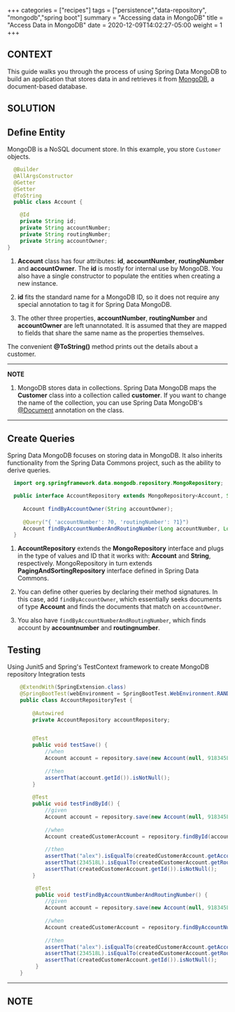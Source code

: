 +++
categories = ["recipes"]
tags = ["persistence","data-repository", "mongodb","spring boot"]
summary = "Accessing data in MongoDB"
title = "Access Data in MongoDB"
date = 2020-12-09T14:02:27-05:00
weight = 1
+++

## CONTEXT
This guide walks you through the process of using Spring Data MongoDB to build an
application that stores data in and retrieves it from [MongoDB](https://www.mongodb.org/), a
document-based database.

## SOLUTION
## Define Entity
MongoDB is a NoSQL document store. In this example, you store `Customer` objects. 

```java
  @Builder
  @AllArgsConstructor
  @Getter
  @Setter
  @ToString
  public class Account {

    @Id
    private String id;
    private String accountNumber;
    private String routingNumber;
    private String accountOwner;
}
```

1. **Account** class has four attributes: **id**, **accountNumber**, **routingNumber** and **accountOwner**. 
   The **id** is mostly for internal use by MongoDB. You also have a single constructor to 
   populate the entities when creating a new instance.

1. **id** fits the standard name for a MongoDB ID, so it does not require any special 
   annotation to tag it for Spring Data MongoDB.

1. The other three properties, **accountNumber**, **routingNumber** and **accountOwner** are left unannotated. 
   It is assumed that they are mapped to fields that share the same name as the properties themselves.

The convenient **@ToString()** method prints out the details about a customer.

---
 **NOTE**

1. MongoDB stores data in collections. Spring Data MongoDB maps the **Customer** class
into a collection called **customer**. If you want to change the name of the collection, you
can use Spring Data MongoDB's
[@Document](https://docs.spring.io/spring-data/data-mongodb/docs/current/api/org/springframework/data/mongodb/core/mapping/Document.html)
annotation on the class.

---

## Create Queries

Spring Data MongoDB focuses on storing data in MongoDB. It also inherits functionality
from the Spring Data Commons project, such as the ability to derive queries.

 ```java
   import org.springframework.data.mongodb.repository.MongoRepository;

   public interface AccountRepository extends MongoRepository<Account, String> {
   
      Account findByAccountOwner(String accountOwner);
   
      @Query("{ 'accountNumber': ?0, 'routingNumber': ?1}")
      Account findByAccountNumberAndRoutingNumber(Long accountNumber, Long routingNumber);
   }
 ```

1. **AccountRepository** extends the **MongoRepository** interface and plugs in the type of
values and ID that it works with: **Account** and **String**, respectively. MongoRepository 
in turn extends **PagingAndSortingRepository** interface defined in Spring Data Commons.

1. You can define other queries by declaring their method signatures. In this case, add
`findByAccountOwner`, which essentially seeks documents of type **Account** and finds the
documents that match on `accountOwner`.

1. You also have `findByAccountNumberAndRoutingNumber`, which finds account by **accountnumber** and **routingnumber**.

## Testing

Using Junit5 and Spring's TestContext framework to create MongoDB repository Integration tests

```java
    @ExtendWith(SpringExtension.class)
    @SpringBootTest(webEnvironment = SpringBootTest.WebEnvironment.RANDOM_PORT, classes = GreenfieldReactiveApplication.class)
    public class AccountRepositoryTest {
    
        @Autowired
        private AccountRepository accountRepository;


        @Test
        public void testSave() {
            //when
            Account account = repository.save(new Account(null, 918345L, 234518L, "alex"));
            
            //then
            assertThat(account.getId()).isNotNull();
        }
    
        @Test
        public void testFindById() {
            //given
            Account account = repository.save(new Account(null, 918345L, 234518L, "alex"));
    
            //when
            Account createdCustomerAccount = repository.findById(account.getId());
    
            //then
            assertThat("alex").isEqualTo(createdCustomerAccount.getAccountOwner());
            assertThat(234518L).isEqualTo(createdCustomerAccount.getRoutingNumber());
            assertThat(createdCustomerAccount.getId()).isNotNull();
        }

         @Test
         public void testFindByAccountNumberAndRoutingNumber() {
            //given
            Account account = repository.save(new Account(null, 918345L, 234518L, "alex"));
      
            //when
            Account createdCustomerAccount = repository.findByAccountNumberAndRoutingNumber(account.getAccountNumber(), account.getRoutingNumber);
      
            //then
            assertThat("alex").isEqualTo(createdCustomerAccount.getAccountOwner());
            assertThat(234518L).isEqualTo(createdCustomerAccount.getRoutingNumber());
            assertThat(createdCustomerAccount.getId()).isNotNull();
         }
    }
```
---
## NOTE
